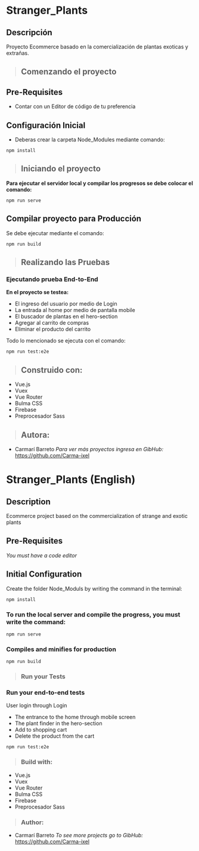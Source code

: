 # Stranger_Plants

## Descripción
Proyecto Ecommerce basado en la comercialización de plantas exoticas y extrañas.

>## Comenzando el proyecto

## Pre-Requisites
 - Contar con un Editor de código de tu preferencia

## Configuración Inicial

 - Deberas crear  la carpeta Node_Modules mediante comando:

```
npm install
```

>## Iniciando el proyecto
**Para ejecutar el servidor local y compilar los progresos se debe colocar el comando:**
```
npm run serve
```
## Compilar proyecto para Producción
Se debe ejecutar mediante el comando:
```
npm run build
```
>## Realizando las Pruebas 

### Ejecutando prueba End-to-End
**En el proyecto se testea:**
- El ingreso del usuario por medio de Login
- La entrada al home por medio de pantalla mobile
- El buscador de plantas en el hero-section
- Agregar al carrito de compras
- Eliminar el producto del carrito

Todo lo mencionado se ejecuta con el comando:
```
npm run test:e2e
```

>## Construido con:
- Vue.js
- Vuex
- Vue Router
- Bulma CSS 
- Firebase
- Preprocesador Sass

>## Autora:
- Carmarí Barreto
_Para ver más proyectos ingresa en GibHub:_
https://github.com/Carma-ixel


# Stranger_Plants (English)

## Description
Ecommerce project based on the commercialization of strange and exotic plants

## Pre-Requisites

_You must have a code editor_

## Initial Configuration 

Create the folder Node_Moduls by writing the command in the terminal:

```
npm install
```

### **To run the local server and compile the progress, you must write the command:**
```
npm run serve
```

### Compiles and minifies for production
```
npm run build
```

>### Run your Tests
### Run your end-to-end tests

User login through Login
- The entrance to the home through mobile screen
- The plant finder in the hero-section
- Add to shopping cart
- Delete the product from the cart
```
npm run test:e2e
```
>### Build with:
- Vue.js
- Vuex
- Vue Router
- Bulma CSS 
- Firebase
- Preprocesador Sass

>### Author:
- Carmarí Barreto
_To see more projects go to GibHub:_
https://github.com/Carma-ixel

